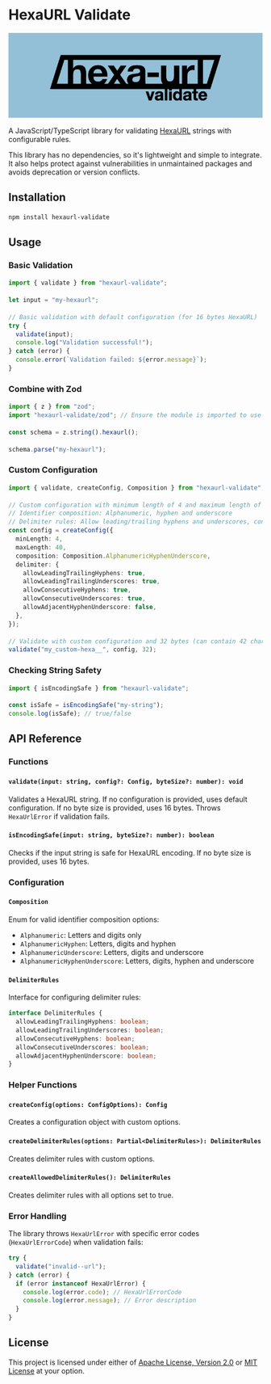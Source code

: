 # HexaURL Validate

![HexaURL Validate logo](https://github.com/perforate-org/hexaurl/blob/main/assets/validate_logo.png?raw=true)

A JavaScript/TypeScript library for validating [HexaURL](https://github.com/perforate-org/hexaurl) strings with configurable rules.

This library has no dependencies, so it's lightweight and simple to integrate. It also helps protect against vulnerabilities in unmaintained packages and avoids deprecation or version conflicts.

## Installation

```bash
npm install hexaurl-validate
```

## Usage

### Basic Validation

```ts
import { validate } from "hexaurl-validate";

let input = "my-hexaurl";

// Basic validation with default configuration (for 16 bytes HexaURL)
try {
  validate(input);
  console.log("Validation successful!");
} catch (error) {
  console.error(`Validation failed: ${error.message}`);
}
```

### Combine with Zod

```ts
import { z } from "zod";
import "hexaurl-validate/zod"; // Ensure the module is imported to use the hexaurl method

const schema = z.string().hexaurl();

schema.parse("my-hexaurl");
```

### Custom Configuration

```ts
import { validate, createConfig, Composition } from "hexaurl-validate";

// Custom configuration with minimum length of 4 and maximum length of 40
// Identifier composition: Alphanumeric, hyphen and underscore
// Delimiter rules: Allow leading/trailing hyphens and underscores, consecutive hyphens and underscores
const config = createConfig({
  minLength: 4,
  maxLength: 40,
  composition: Composition.AlphanumericHyphenUnderscore,
  delimiter: {
    allowLeadingTrailingHyphens: true,
    allowLeadingTrailingUnderscores: true,
    allowConsecutiveHyphens: true,
    allowConsecutiveUnderscores: true,
    allowAdjacentHyphenUnderscore: false,
  },
});

// Validate with custom configuration and 32 bytes (can contain 42 characters at most)
validate("my_custom-hexa__", config, 32);
```

### Checking String Safety

```ts
import { isEncodingSafe } from "hexaurl-validate";

const isSafe = isEncodingSafe("my-string");
console.log(isSafe); // true/false
```

## API Reference

### Functions

#### `validate(input: string, config?: Config, byteSize?: number): void`

Validates a HexaURL string. If no configuration is provided, uses default configuration. If no byte size is provided, uses 16 bytes. Throws `HexaUrlError` if validation fails.

#### `isEncodingSafe(input: string, byteSize?: number): boolean`

Checks if the input string is safe for HexaURL encoding. If no byte size is provided, uses 16 bytes.

### Configuration

#### `Composition`

Enum for valid identifier composition options:

- `Alphanumeric`: Letters and digits only
- `AlphanumericHyphen`: Letters, digits and hyphen
- `AlphanumericUnderscore`: Letters, digits and underscore
- `AlphanumericHyphenUnderscore`: Letters, digits, hyphen and underscore

#### `DelimiterRules`

Interface for configuring delimiter rules:

```typescript
interface DelimiterRules {
  allowLeadingTrailingHyphens: boolean;
  allowLeadingTrailingUnderscores: boolean;
  allowConsecutiveHyphens: boolean;
  allowConsecutiveUnderscores: boolean;
  allowAdjacentHyphenUnderscore: boolean;
}
```

### Helper Functions

#### `createConfig(options: ConfigOptions): Config`

Creates a configuration object with custom options.

#### `createDelimiterRules(options: Partial<DelimiterRules>): DelimiterRules`

Creates delimiter rules with custom options.

#### `createAllowedDelimiterRules(): DelimiterRules`

Creates delimiter rules with all options set to true.

### Error Handling

The library throws `HexaUrlError` with specific error codes (`HexaUrlErrorCode`) when validation fails:

```typescript
try {
  validate("invalid--url");
} catch (error) {
  if (error instanceof HexaUrlError) {
    console.log(error.code); // HexaUrlErrorCode
    console.log(error.message); // Error description
  }
}
```

## License

This project is licensed under either of [Apache License, Version 2.0](./LICENSE-APACHE) or [MIT License](./LICENSE-MIT) at your option.
